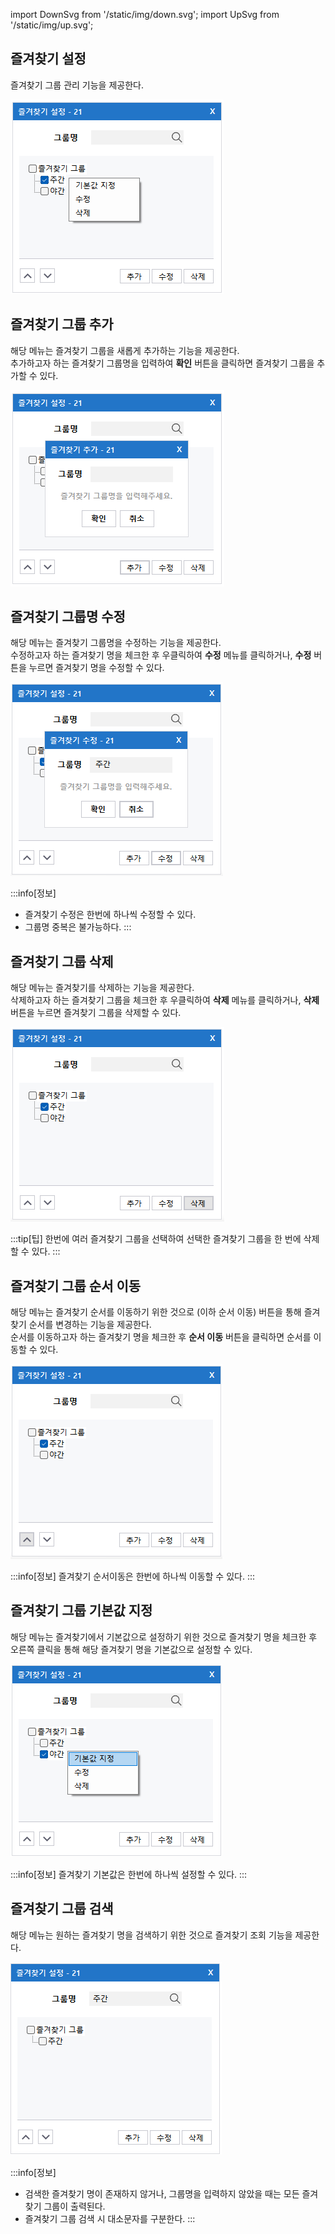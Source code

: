 import DownSvg from '/static/img/down.svg';
import UpSvg from '/static/img/up.svg';

## 즐겨찾기 설정
즐겨찾기 그룹 관리 기능을 제공한다.

![즐겨찾기 설정](image.png)

## 즐겨찾기 그룹 추가
해당 메뉴는 즐겨찾기 그룹을 새롭게 추가하는 기능을 제공한다.  
추가하고자 하는 즐겨찾기 그룹명을 입력하여 **확인** 버튼을 클릭하면 즐겨찾기 그룹을 추가할 수 있다.

![즐겨찾기 그룹 추가](image-2.png)

## 즐겨찾기 그룹명 수정
해당 메뉴는 즐겨찾기 그룹명을 수정하는 기능을 제공한다.  
수정하고자 하는 즐겨찾기 명을 체크한 후 우클릭하여 **수정** 메뉴를 클릭하거나, **수정** 버튼을 누르면 즐겨찾기 명을 수정할 수 있다.

![즐겨찾기 그룹명 수정](image-3.png)

:::info[정보]
- 즐겨찾기 수정은 한번에 하나씩 수정할 수 있다.
- 그룹명 중복은 불가능하다.
:::

## 즐겨찾기 그룹 삭제
해당 메뉴는 즐겨찾기를 삭제하는 기능을 제공한다.  
삭제하고자 하는 즐겨찾기 그룹을 체크한 후 우클릭하여 **삭제** 메뉴를 클릭하거나, **삭제** 버튼을 누르면 즐겨찾기 그룹을 삭제할 수 있다.                                                                                             

![즐겨찾기 그룹 삭제](image-4.png)

:::tip[팁]
한번에 여러 즐겨찾기 그룹을 선택하여 선택한 즐겨찾기 그룹을 한 번에 삭제할 수 있다.
:::

## 즐겨찾기 그룹 순서 이동
해당 메뉴는 즐겨찾기 순서를 이동하기 위한 것으로 <DownSvg/><UpSvg/> (이하 순서 이동) 버튼을 통해 즐겨찾기 순서를 변경하는 기능을 제공한다.  
순서를 이동하고자 하는 즐겨찾기 명을 체크한 후 **순서 이동** 버튼을 클릭하면 순서를 이동할 수 있다.

![즐겨찾기 그룹 순서 이동](image-5.png)

:::info[정보]
즐겨찾기 순서이동은 한번에 하나씩 이동할 수 있다.
:::

## 즐겨찾기 그룹 기본값 지정
해당 메뉴는 즐겨찾기에서 기본값으로 설정하기 위한 것으로 즐겨찾기 명을 체크한 후 오른쪽 클릭을 통해 해당 즐겨찾기 명을 기본값으로 설정할 수 있다. 

![즐겨찾기 그룹 기본값 지정](image-6.png)

:::info[정보]
즐겨찾기 기본값은 한번에 하나씩 설정할 수 있다.
:::

## 즐겨찾기 그룹 검색
해당 메뉴는 원하는 즐겨찾기 명을 검색하기 위한 것으로 즐겨찾기 조회 기능을 제공한다.

![즐겨찾기 그룹 검색](image-7.png)

:::info[정보]
- 검색한 즐겨찾기 명이 존재하지 않거나, 그룹명을 입력하지 않았을 때는 모든 즐겨찾기 그룹이 출력된다.
- 즐겨찾기 그룹 검색 시 대소문자를 구분한다.
:::
